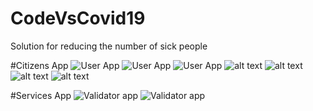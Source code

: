 # CodeVsCovid19
Solution for reducing the number of sick people

#Citizens App
![User App](https://raw.githubusercontent.com/CMLTeam/CodeVsCovid19/master/Screenshot%202020-03-30%20at%2018.10.10.png)
![User App](https://raw.githubusercontent.com/CMLTeam/CodeVsCovid19/master/Screenshot%202020-03-30%20at%2018.08.33.png)
![User App](https://raw.githubusercontent.com/CMLTeam/CodeVsCovid19/master/Screenshot%202020-03-30%20at%2018.09.13.png)
![alt text](https://raw.githubusercontent.com/CMLTeam/CodeVsCovid19/master/Screenshot%202020-03-30%20at%2018.09.37.png)
![alt text](https://raw.githubusercontent.com/CMLTeam/CodeVsCovid19/master/Screenshot%202020-03-30%20at%2018.09.50.png)
![alt text](https://raw.githubusercontent.com/CMLTeam/CodeVsCovid19/master/Screenshot%202020-03-30%20at%2018.08.33.png)
![alt text](https://raw.githubusercontent.com/CMLTeam/CodeVsCovid19/master/Screenshot%202020-03-30%20at%2018.08.55.png)

#Services App
![Validator app](https://raw.githubusercontent.com/CMLTeam/CodeVsCovid19/master/Screenshot%202020-03-30%20at%2018.10.41.png)
![Validator app](https://raw.githubusercontent.com/CMLTeam/CodeVsCovid19/master/Screenshot%202020-03-30%20at%2018.11.04.png)

